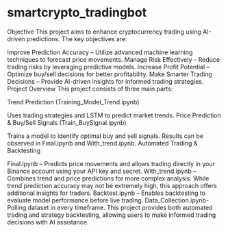 # smartcrypto_tradingbot

Objective
This project aims to enhance cryptocurrency trading using AI-driven predictions. The key objectives are:

Improve Prediction Accuracy – Utilize advanced machine learning techniques to forecast price movements.
Manage Risk Effectively – Reduce trading risks by leveraging predictive models.
Increase Profit Potential – Optimize buy/sell decisions for better profitability.
Make Smarter Trading Decisions – Provide AI-driven insights for informed trading strategies.
Project Overview
This project consists of three main parts:

Trend Prediction (Training_Model_Trend.ipynb)

Uses trading strategies and LSTM to predict market trends.
Price Prediction & Buy/Sell Signals (Train_BuySignal.ipynb)

Trains a model to identify optimal buy and sell signals.
Results can be observed in Final.ipynb and With_trend.ipynb.
Automated Trading & Backtesting

Final.ipynb – Predicts price movements and allows trading directly in your Binance account using your API key and secret.
With_trend.ipynb – Combines trend and price predictions for more complex analysis. While trend prediction accuracy may not be extremely high, this approach offers additional insights for traders.
Backtest.ipynb – Enables backtesting to evaluate model performance before live trading.
Data_Collection.ipynb-Polling dataset in every timeframe.
This project provides both automated trading and strategy backtesting, allowing users to make informed trading decisions with AI assistance.
